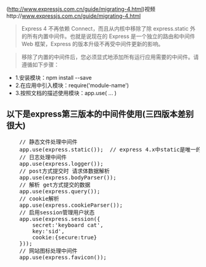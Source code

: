 (http://www.expressjs.com.cn/guide/migrating-4.html)视频http://www.expressjs.com.cn/guide/migrating-4.html

>Express 4 不再依赖 Connect，而且从内核中移除了除 express.static 外的所有内置中间件。也就是说现在的 Express 是一个独立的路由和中间件 Web 框架，Express 的版本升级不再受中间件更新的影响。

>移除了内置的中间件后，您必须显式地添加所有运行应用需要的中间件。请遵循如下步骤：

- 1.安装模块：npm install --save <module-name>
- 2.在应用中引入模块：require('module-name')
- 3.按照文档的描述使用模块：app.use( ... )

## 以下是express第三版本的中间件使用(三四版本差别很大)
<pre>
    // 静态文件处理中间件
    app.use(express.static());  // express 4.x中static是唯一的一个内置中间件 其他的都是独立成单独的模块引入使用
    // 日志处理中间件
    app.use(express.logger());
    // post方式提交时 请求体数据解析
    app.use(express.bodyParser());
    // 解析 get方式提交的数据
    app.use(express.query());
    // cookie解析
    app.use(express.cookieParser());
    // 启用session管理用户状态
    app.use(express.session({
        secret:'keyboard cat',
        key:'sid',
        cookie:{secure:true}
    }));
    // 网站图标处理中间件
    app.use(express.favicon());
</pre>